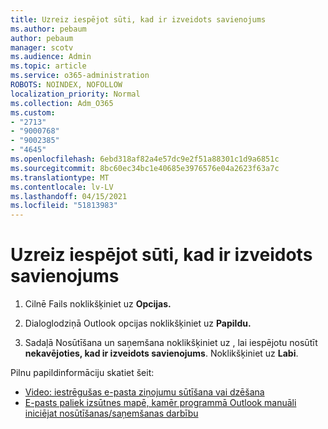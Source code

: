 ```yaml
---
title: Uzreiz iespējot sūti, kad ir izveidots savienojums
ms.author: pebaum
author: pebaum
manager: scotv
ms.audience: Admin
ms.topic: article
ms.service: o365-administration
ROBOTS: NOINDEX, NOFOLLOW
localization_priority: Normal
ms.collection: Adm_O365
ms.custom:
- "2713"
- "9000768"
- "9002385"
- "4645"
ms.openlocfilehash: 6ebd318af82a4e57dc9e2f51a88301c1d9a6851c
ms.sourcegitcommit: 8bc60ec34bc1e40685e3976576e04a2623f63a7c
ms.translationtype: MT
ms.contentlocale: lv-LV
ms.lasthandoff: 04/15/2021
ms.locfileid: "51813983"
---
```

# <a name="enable-send-immediately-when-connected"></a>Uzreiz iespējot sūti, kad ir izveidots savienojums
 
1. Cilnē Fails noklikšķiniet uz **Opcijas.**

2. Dialoglodziņā Outlook opcijas noklikšķiniet uz **Papildu.**

3. Sadaļā Nosūtīšana un saņemšana noklikšķiniet uz , lai iespējotu nosūtīt **nekavējoties, kad ir izveidots savienojums**. Noklikšķiniet uz **Labi**.

Pilnu papildinformāciju skatiet šeit:
- [Video: iestrēgušas e-pasta ziņojumu sūtīšana vai dzēšana](https://support.office.com/article/Video-Send-or-delete-an-email-stuck-in-your-outbox-26d5d34a-4e5f-444a-a9e8-44db04a94dec) 
- [E-pasts paliek izsūtnes mapē, kamēr programmā Outlook manuāli iniciējat nosūtīšanas/saņemšanas darbību](https://support.microsoft.com/help/2797572/email-stays-in-the-outbox-folder-until-you-manually-initiate-a-send-re)
